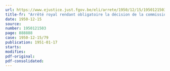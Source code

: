 ```yaml
---
url: https://www.ejustice.just.fgov.be/eli/arrete/1950/12/15/1950121503/justel
title-fr: "Arrêté royal rendant obligatoire la décision de la commission paritaire nationale de l'industrie des pâtes, papiers et cartons du 13 juillet 1950"
date: 1950-12-15
source:
number: 1950121503
page: 888888
case: 1950-12-15/79
publication: 1951-01-17
starts:
modifies:
pdf-original:
pdf-consolidated:
---
```


